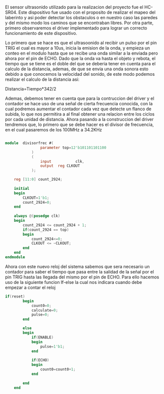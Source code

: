 El sensor ultrasonido utilizado para la realizacion del proyecto fue el HC-SR04. Este dispositivo fue usado con el proposito de realizar el mapeo del laberinto y asi poder detectar los obstaculos o en nuestro caso las paredes y del mismo modo los caminos que se encontraban libres. Por otra parte, primero observaremos el driver implementado para lograr un correcto funcionamiento de este dispositivo. 

Lo primero que se hace es que el ultrasoonido al recibir un pulso por el pin TRIG el cual es mayor a 10us, inicia la emision de la onda, y empieza un conteo en el modulo hasta que se recibe una onda similar a la enviada pero ahora por el pin de ECHO. Dado que la onda va hasta el objeto y rebota, el tiempo que se tiene es el doble del que se deberia tener en cuenta para el calculo de la distancia, ademas, de que se envia una onda sonora esto debido a que conocemos la velocidad del sonido, de este modo podemos realizar el calculo de la distancia asi: 

Distancia=Tiempo*342/2

Ademas, debemos tener en cuenta que para la contruccion del driver y el contador se hace uso de una señal de cierta frecuencia conocida, con la cual podremos aumentar el contador cada vez que detecte un flanco de subida, lo que nos permitira a al final obtener una relacion entre los ciclos por cada unidad de distancia. Ahora pasando a la construccion del driver tendremos que, lo primero que se debe hacer es el divisor de frecuencia, en el cual pasaremos de los 100MHz a 34.2KHz


```verilog

module	divisorfrec	#(
				parameter top=12'b101101101100
			)
			(
				input           clk,
				output	reg	CLKOUT
			);

	reg [11:0] count_2924;
	
	initial
	begin
		CLKOUT=1'b1;
		count_2924=0;
	end
	
	always @(posedge clk) 
	begin
		count_2924 <= count_2924 + 1;
		if(count_2924 == top)
		begin
			count_2924<=0;
			CLKOUT <= ~CLKOUT;
		end
	end
endmodule

```

Ahora con este nuevo reloj del sistema sabemos que sera necesario un contador para saber el tiempo que pasa entre la salidad de la señal por el pin TRIG hasta las llegada del mismo por el pin de ECHO. Para ello hacemos uso de la siguiente funcion If-else la cual nos indicara cuando debe empezar a contar el reloj

``` verilog
if(reset)
		begin
			count0=0;
			calculate=0;
			pulse=0;
		end

		else
		begin
			if(ENABLE)
			begin
				pulse=1'b1;
			end
			
			if(ECHO)
			begin
				count0=count0+1;
			end
			
		end
	end

```





